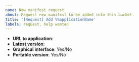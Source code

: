 ```yaml
---
name: New manifest request
about: Request new manifest to be added into this bucket.
title: '[Request] Add %%applicationName'
labels: request, help wanted
---
```


<!-- Please provide following information: -->
- **URL to application**:
- **Latest version**:
- **Graphical interface**: Yes/No
- **Portable version**: Yes/No <!-- if Yes please specify if portable mode needs to be enabled and list files/folders needed to be handled on update -->

<!-- Is there anything else contributors need to know? -->
<!-- Files, folders to persist across updates -->
<!-- Installation requirements -->
<!-- ... -->
